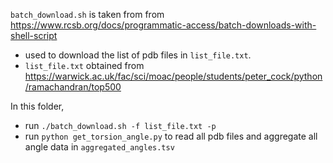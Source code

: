 `batch_download.sh` is taken from 
from https://www.rcsb.org/docs/programmatic-access/batch-downloads-with-shell-script
* used to download the list of pdb files in `list_file.txt`.
* `list_file.txt` obtained from 
https://warwick.ac.uk/fac/sci/moac/people/students/peter_cock/python/ramachandran/top500

In this folder, 
* run `./batch_download.sh -f list_file.txt -p`
* run `python get_torsion_angle.py` to read all pdb files and aggregate all angle data in `aggregated_angles.tsv`
